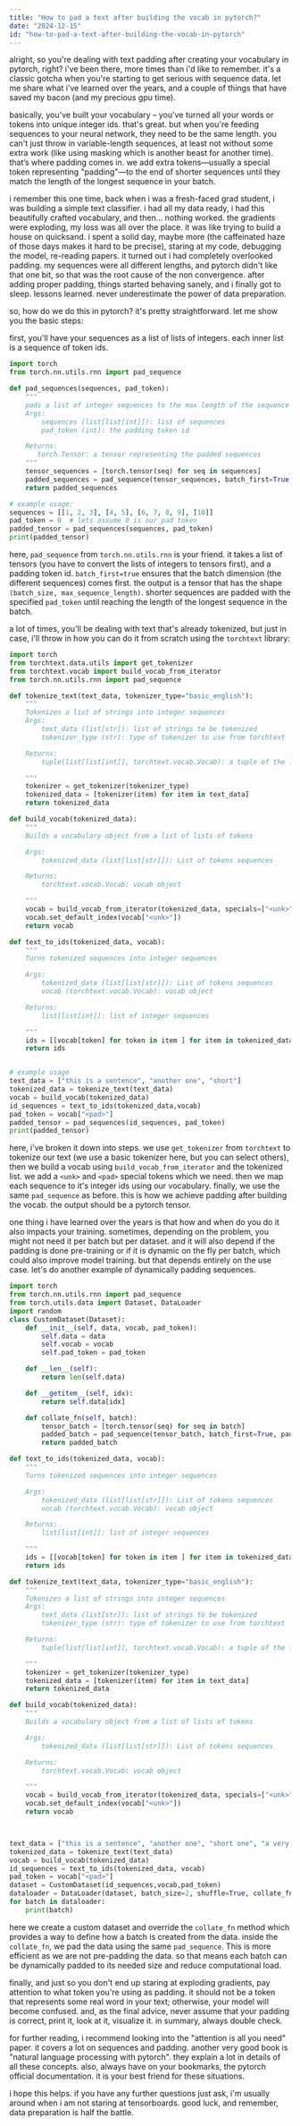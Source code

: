 ```yaml
---
title: "How to pad a text after building the vocab in pytorch?"
date: "2024-12-15"
id: "how-to-pad-a-text-after-building-the-vocab-in-pytorch"
---
```


alright, so you're dealing with text padding after creating your vocabulary in pytorch, right? i've been there, more times than i'd like to remember. it's a classic gotcha when you're starting to get serious with sequence data. let me share what i've learned over the years, and a couple of things that have saved my bacon (and my precious gpu time).

basically, you've built your vocabulary – you've turned all your words or tokens into unique integer ids. that's great. but when you're feeding sequences to your neural network, they need to be the same length. you can't just throw in variable-length sequences, at least not without some extra work (like using masking which is another beast for another time). that’s where padding comes in. we add extra tokens—usually a special token representing "padding"—to the end of shorter sequences until they match the length of the longest sequence in your batch.

i remember this one time, back when i was a fresh-faced grad student, i was building a simple text classifier. i had all my data ready, i had this beautifully crafted vocabulary, and then… nothing worked. the gradients were exploding, my loss was all over the place. it was like trying to build a house on quicksand. i spent a solid day, maybe more (the caffeinated haze of those days makes it hard to be precise), staring at my code, debugging the model, re-reading papers. it turned out i had completely overlooked padding. my sequences were all different lengths, and pytorch didn't like that one bit, so that was the root cause of the non convergence. after adding proper padding, things started behaving sanely, and i finally got to sleep. lessons learned. never underestimate the power of data preparation.

so, how do we do this in pytorch? it's pretty straightforward. let me show you the basic steps:

first, you'll have your sequences as a list of lists of integers. each inner list is a sequence of token ids.

```python
import torch
from torch.nn.utils.rnn import pad_sequence

def pad_sequences(sequences, pad_token):
    """
    pads a list of integer sequences to the max length of the sequence with the pad_token
    Args:
        sequences (list[list[int]]): list of sequences
        pad_token (int): the padding token id

    Returns:
       torch.Tensor: a tensor representing the padded sequences
    """
    tensor_sequences = [torch.tensor(seq) for seq in sequences]
    padded_sequences = pad_sequence(tensor_sequences, batch_first=True, padding_value=pad_token)
    return padded_sequences

# example usage:
sequences = [[1, 2, 3], [4, 5], [6, 7, 8, 9], [10]]
pad_token = 0  # lets assume 0 is our pad token
padded_tensor = pad_sequences(sequences, pad_token)
print(padded_tensor)

```

here, `pad_sequence` from `torch.nn.utils.rnn` is your friend. it takes a list of tensors (you have to convert the lists of integers to tensors first), and a padding token id. `batch_first=true` ensures that the batch dimension (the different sequences) comes first. the output is a tensor that has the shape `(batch_size, max_sequence_length)`. shorter sequences are padded with the specified `pad_token` until reaching the length of the longest sequence in the batch.

a lot of times, you'll be dealing with text that's already tokenized, but just in case, i'll throw in how you can do it from scratch using the `torchtext` library:

```python
import torch
from torchtext.data.utils import get_tokenizer
from torchtext.vocab import build_vocab_from_iterator
from torch.nn.utils.rnn import pad_sequence

def tokenize_text(text_data, tokenizer_type="basic_english"):
    """
    Tokenizes a list of strings into integer sequences
    Args:
        text_data (list[str]): list of strings to be tokenized
        tokenizer_type (str): type of tokenizer to use from torchtext

    Returns:
        tuple(list[list[int]], torchtext.vocab.Vocab): a tuple of the list of sequences and the vocab object

    """
    tokenizer = get_tokenizer(tokenizer_type)
    tokenized_data = [tokenizer(item) for item in text_data]
    return tokenized_data

def build_vocab(tokenized_data):
    """
    Builds a vocabulary object from a list of lists of tokens

    Args:
        tokenized_data (list[list[str]]): List of tokens sequences

    Returns:
        torchtext.vocab.Vocab: vocab object

    """
    vocab = build_vocab_from_iterator(tokenized_data, specials=["<unk>", "<pad>"])
    vocab.set_default_index(vocab["<unk>"])
    return vocab

def text_to_ids(tokenized_data, vocab):
    """
    Turns tokenized sequences into integer sequences

    Args:
        tokenized_data (list[list[str]]): List of tokens sequences
        vocab (torchtext.vocab.Vocab): vocab object

    Returns:
        list[list[int]]: list of integer sequences

    """
    ids = [[vocab[token] for token in item ] for item in tokenized_data]
    return ids


# example usage
text_data = ["this is a sentence", "another one", "short"]
tokenized_data = tokenize_text(text_data)
vocab = build_vocab(tokenized_data)
id_sequences = text_to_ids(tokenized_data,vocab)
pad_token = vocab["<pad>"]
padded_tensor = pad_sequences(id_sequences, pad_token)
print(padded_tensor)
```

here, i've broken it down into steps. we use `get_tokenizer` from `torchtext` to tokenize our text (we use a basic tokenizer here, but you can select others), then we build a vocab using `build_vocab_from_iterator` and the tokenized list. we add a `<unk>` and `<pad>` special tokens which we need. then we map each sequence to it's integer ids using our vocabulary.  finally, we use the same `pad_sequence` as before. this is how we achieve padding after building the vocab. the output should be a pytorch tensor.

one thing i have learned over the years is that how and when do you do it also impacts your training. sometimes, depending on the problem, you might not need it per batch but per dataset. and it will also depend if the padding is done pre-training or if it is dynamic on the fly per batch, which could also improve model training. but that depends entirely on the use case. let's do another example of dynamically padding sequences.

```python
import torch
from torch.nn.utils.rnn import pad_sequence
from torch.utils.data import Dataset, DataLoader
import random
class CustomDataset(Dataset):
    def __init__(self, data, vocab, pad_token):
        self.data = data
        self.vocab = vocab
        self.pad_token = pad_token

    def __len__(self):
        return len(self.data)

    def __getitem__(self, idx):
        return self.data[idx]

    def collate_fn(self, batch):
        tensor_batch = [torch.tensor(seq) for seq in batch]
        padded_batch = pad_sequence(tensor_batch, batch_first=True, padding_value=self.pad_token)
        return padded_batch

def text_to_ids(tokenized_data, vocab):
    """
    Turns tokenized sequences into integer sequences

    Args:
        tokenized_data (list[list[str]]): List of tokens sequences
        vocab (torchtext.vocab.Vocab): vocab object

    Returns:
        list[list[int]]: list of integer sequences

    """
    ids = [[vocab[token] for token in item ] for item in tokenized_data]
    return ids

def tokenize_text(text_data, tokenizer_type="basic_english"):
    """
    Tokenizes a list of strings into integer sequences
    Args:
        text_data (list[str]): list of strings to be tokenized
        tokenizer_type (str): type of tokenizer to use from torchtext

    Returns:
        tuple(list[list[int]], torchtext.vocab.Vocab): a tuple of the list of sequences and the vocab object

    """
    tokenizer = get_tokenizer(tokenizer_type)
    tokenized_data = [tokenizer(item) for item in text_data]
    return tokenized_data

def build_vocab(tokenized_data):
    """
    Builds a vocabulary object from a list of lists of tokens

    Args:
        tokenized_data (list[list[str]]): List of tokens sequences

    Returns:
        torchtext.vocab.Vocab: vocab object

    """
    vocab = build_vocab_from_iterator(tokenized_data, specials=["<unk>", "<pad>"])
    vocab.set_default_index(vocab["<unk>"])
    return vocab



text_data = ["this is a sentence", "another one", "short one", "a very long one with lots of words here"]
tokenized_data = tokenize_text(text_data)
vocab = build_vocab(tokenized_data)
id_sequences = text_to_ids(tokenized_data, vocab)
pad_token = vocab["<pad>"]
dataset = CustomDataset(id_sequences,vocab,pad_token)
dataloader = DataLoader(dataset, batch_size=2, shuffle=True, collate_fn=dataset.collate_fn)
for batch in dataloader:
    print(batch)
```
here we create a custom dataset and override the `collate_fn` method which provides a way to define how a batch is created from the data.  inside the `collate_fn`, we pad the data using the same `pad_sequence`. This is more efficient as we are not pre-padding the data. so that means each batch can be dynamically padded to its needed size and reduce computational load.

finally, and just so you don't end up staring at exploding gradients, pay attention to what token you're using as padding. it should not be a token that represents some real word in your text; otherwise, your model will become confused. and, as the final advice, never assume that your padding is correct, print it, look at it, visualize it. in summary, always double check.

for further reading, i recommend looking into the "attention is all you need" paper. it covers a lot on sequences and padding. another very good book is "natural language processing with pytorch". they explain a lot in details of all these concepts. also, always have on your bookmarks, the pytorch official documentation. it is your best friend for these situations.

i hope this helps. if you have any further questions just ask, i'm usually around when i am not staring at tensorboards. good luck, and remember, data preparation is half the battle.
